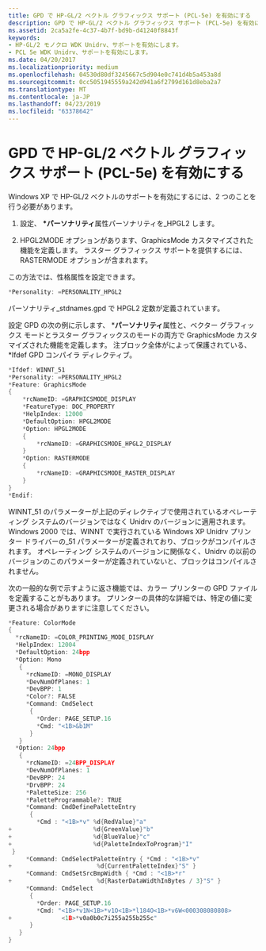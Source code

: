 ```yaml
---
title: GPD で HP-GL/2 ベクトル グラフィックス サポート (PCL-5e) を有効にする
description: GPD で HP-GL/2 ベクトル グラフィックス サポート (PCL-5e) を有効にする
ms.assetid: 2ca5a2fe-4c37-4b7f-bd9b-d41240f8843f
keywords:
- HP-GL/2 モノクロ WDK Unidrv、サポートを有効にします。
- PCL 5e WDK Unidrv、サポートを有効にします。
ms.date: 04/20/2017
ms.localizationpriority: medium
ms.openlocfilehash: 04530d80df3245667c5d904e0c741d4b5a453a8d
ms.sourcegitcommit: 0cc5051945559a242d941a6f2799d161d8eba2a7
ms.translationtype: MT
ms.contentlocale: ja-JP
ms.lasthandoff: 04/23/2019
ms.locfileid: "63378642"
---
```

# <a name="enabling-hp-gl2-vector-graphics-support-pcl-5e-in-the-gpd"></a>GPD で HP-GL/2 ベクトル グラフィックス サポート (PCL-5e) を有効にする





Windows XP で HP-GL/2 ベクトルのサポートを有効にするには、2 つのことを行う必要があります。

1.  設定、 **\*パーソナリティ**属性パーソナリティを\_HPGL2 します。

2.  HPGL2MODE オプションがあります、GraphicsMode カスタマイズされた機能を定義します。 ラスター グラフィックス サポートを提供するには、RASTERMODE オプションが含まれます。

この方法では、性格属性を設定できます。

```cpp
*Personality: =PERSONALITY_HPGL2
```

パーソナリティ\_stdnames.gpd で HPGL2 定数が定義されています。

設定 GPD の次の例に示します、 \***パーソナリティ**属性と、ベクター グラフィックス モードとラスター グラフィックスのモードの両方で GraphicsMode カスタマイズされた機能を定義します。 注ブロック全体がによって保護されている、 \*Ifdef GPD コンパイラ ディレクティブ。

```cpp
*Ifdef: WINNT_51
*Personality: =PERSONALITY_HPGL2
*Feature: GraphicsMode
{
    *rcNameID: =GRAPHICSMODE_DISPLAY
    *FeatureType: DOC_PROPERTY
    *HelpIndex: 12000
    *DefaultOption: HPGL2MODE
    *Option: HPGL2MODE
    {
        *rcNameID: =GRAPHICSMODE_HPGL2_DISPLAY
    }
    *Option: RASTERMODE
    {
        *rcNameID: =GRAPHICSMODE_RASTER_DISPLAY
    }
}
*Endif:
```

WINNT\_51 のパラメーターが上記のディレクティブで使用されているオペレーティング システムのバージョンではなく Unidrv のバージョンに適用されます。 Windows 2000 では、WINNT で実行されている Windows XP Unidrv プリンター ドライバーの\_51 パラメーターが定義されており、ブロックがコンパイルされます。 オペレーティング システムのバージョンに関係なく、Unidrv の以前のバージョンのこのパラメーターが定義されていないと、ブロックはコンパイルされません。

次の一般的な例で示すように返さ機能では、カラー プリンターの GPD ファイルを定義することがもあります。 プリンターの具体的な詳細では、特定の値に変更される場合がありますに注意してください。

```cpp
*Feature: ColorMode
{
  *rcNameID: =COLOR_PRINTING_MODE_DISPLAY
  *HelpIndex: 12004
  *DefaultOption: 24bpp
  *Option: Mono
   {
     *rcNameID: =MONO_DISPLAY
     *DevNumOfPlanes: 1
     *DevBPP: 1
     *Color?: FALSE
     *Command: CmdSelect
      {
        *Order: PAGE_SETUP.16 
        *Cmd: "<1B>&b1M"
      }
   }
  *Option: 24bpp
   {
     *rcNameID: =24BPP_DISPLAY
     *DevNumOfPlanes: 1
     *DevBPP: 24
     *DrvBPP: 24
     *PaletteSize: 256
     *PaletteProgrammable?: TRUE
     *Command: CmdDefinePaletteEntry
      {
        *Cmd : "<1B>*v" %d{RedValue}"a"
+                       %d{GreenValue}"b"
+                       %d{BlueValue}"c"
+                       %d{PaletteIndexToProgram}"I"
 }
     *Command: CmdSelectPaletteEntry { *Cmd : "<1B>*v" 
+                        %d{CurrentPaletteIndex}"S" }
     *Command: CmdSetSrcBmpWidth { *Cmd : "<1B>*r" 
+                        %d{RasterDataWidthInBytes / 3}"S" }
     *Command: CmdSelect
      {
        *Order: PAGE_SETUP.16
        *Cmd: "<1B>*v1N<1B>*v1O<1B>*l184O<1B>*v6W<000308080808>
+              <1B>*v0a0b0c7i255a255b255c"
      }
   }
}
```

 

 




